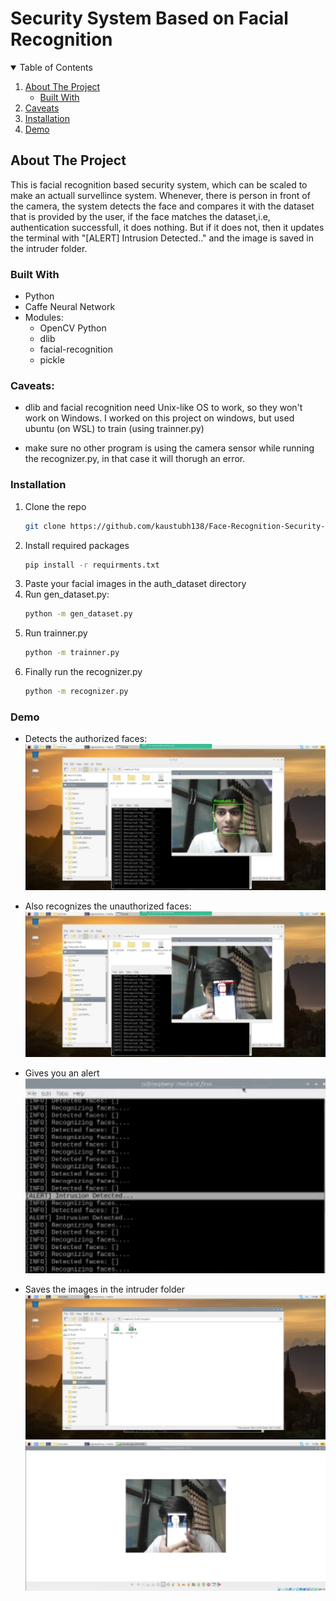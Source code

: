 # Security System Based on Facial Recognition

<!-- TABLE OF CONTENTS -->
<details open="open">
  <summary>Table of Contents</summary>
  <ol>
    <li>
      <a href="#about-the-project">About The Project</a>
      <ul>
        <li><a href="#built-with">Built With</a></li>
      </ul>
    </li>
    <li>
      <a href="#caveats">Caveats</a>
    </li>
    <li>
      <a href="#installation">Installation</a>
    </li>
    <li>
      <a href="#demo">Demo</a>
    </li>
    </ol>
</details>

<!-- ABOUT THE PROJECT -->
## About The Project

This is facial recognition based security system, which can be scaled to make an actuall survellince system.
Whenever, there is person in front of the camera, the system detects the face and compares it with the dataset that is provided by the user, if the face matches the dataset,i.e, authentication successfull, it does nothing.
But if it does not, then it updates the terminal with "[ALERT] Intrusion Detected.." and the image is saved in the intruder folder.

### Built With

* Python
* Caffe Neural Network
* Modules:
  * OpenCV Python
  * dlib
  * facial-recognition
  * pickle

### Caveats:
* dlib and facial recognition need Unix-like OS to work, so they won't work on Windows.
I worked on this project on windows, but used ubuntu (on WSL) to train (using trainner.py)

* make sure no other program is using the camera sensor while running the recognizer.py, in that case it will thorugh an error.

### Installation

1. Clone the repo
   ```sh
   git clone https://github.com/kaustubh138/Face-Recognition-Security-System
   ```
2. Install required packages
   ```sh
   pip install -r requirments.txt
   ```
3. Paste your facial images in the auth_dataset directory
4. Run gen_dataset.py:
   ```sh
   python -m gen_dataset.py
   ```
5. Run trainner.py
   ```sh
   python -m trainner.py
   ```
6. Finally run the recognizer.py
   ```sh
   python -m recognizer.py
   ```
   
### Demo
* Detects the authorized faces:
![Authorized Face Detection](https://github.com/kaustubh138/Face-Recognition-Security-System/blob/main/demo/auth_face_rec.jpg)

* Also recognizes the unauthorized faces:
![Un-authorized Face Detection](https://github.com/kaustubh138/Face-Recognition-Security-System/blob/main/demo/unauth_face_rec.jpg)

* Gives you an alert
![Alert](https://github.com/kaustubh138/Face-Recognition-Security-System/blob/main/demo/alert.jpg)

* Saves the images in the intruder folder
![Intruder Folder](https://github.com/kaustubh138/Face-Recognition-Security-System/blob/main/demo/intrusion_foler_screenshot.jpg)
![Intruder](https://github.com/kaustubh138/Face-Recognition-Security-System/blob/main/demo/intruder_image_sample.jpg)
    
